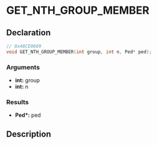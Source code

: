 # GET_NTH_GROUP_MEMBER

## Declaration
```cpp
// 0x48CE0609
void GET_NTH_GROUP_MEMBER(int group, int n, Ped* ped);
```

### Arguments
- **int:** group
- **int:** n

### Results
- **Ped\*:** ped

## Description
